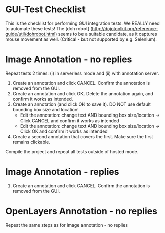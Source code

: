 # GUI-Test Checklist

This is the checklist for performing GUI integration tests. We REALLY need to automate these tests!
The [doh robot] (http://dojotoolkit.org/reference-guide/util/dohrobot.html) seems to be a suitable
candidate, as it captures mouse movement as well. (Critical - but not supported by e.g. Selenium).

# Image Annotation - no replies

Repeat tests 2 times: (i) in serverless mode and (ii) with annotation server.

1. Create an annotation and click CANCEL. Confirm the annotation is removed from the GUI.
2. Create an annotation and click OK. Delete the annotation again, and confirm it works as intended.
3. Create an annotation (and click OK to save it). DO NOT use default bounding box size and location!
   * Edit the annotation: change text AND bounding box size/location -> Click CANCEL and confirm it works as intended
   * Edit the annotation: change text AND bounding box size/location -> Click OK and confirm it works as intended
4. Create a second annotation that covers the first. Make sure the first remains clickable. 
   
Compile the project and repeat all tests outside of hosted mode.

# Image Annotation - replies

1. Create an annotation and click CANCEL. Confirm the annotation is removed from the GUI.

# OpenLayers Annotation - no replies

Repeat the same steps as for image annotation - no replies
